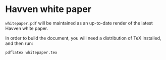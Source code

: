# Havven white paper

`whitepaper.pdf` will be maintained as an up-to-date render of the latest Havven white paper.

In order to build the document, you will need a distribution of TeX installed, and then run:

```pdflatex whitepaper.tex```

